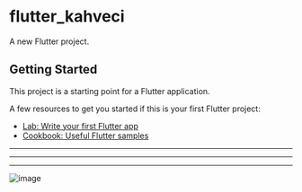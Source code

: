 # flutter_kahveci

A new Flutter project.

## Getting Started

This project is a starting point for a Flutter application.

A few resources to get you started if this is your first Flutter project:

- [Lab: Write your first Flutter app](https://docs.flutter.dev/get-started/codelab)
- [Cookbook: Useful Flutter samples](https://docs.flutter.dev/cookbook)

------------------
------------------
--------------------------------------------------


![image](https://github.com/user-attachments/assets/f35fc622-5a6a-467f-b9e4-bfa4f1300c2a)
